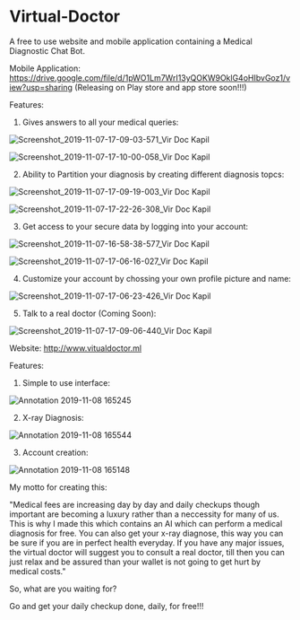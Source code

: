 # Virtual-Doctor
A free to use website and mobile application containing a Medical Diagnostic Chat Bot.

Mobile Application: https://drive.google.com/file/d/1pWO1Lm7WrI13yQOKW9OklG4oHIbvGoz1/view?usp=sharing (Releasing on Play store and app store soon!!!)

Features:

1) Gives answers to all your medical queries:

![Screenshot_2019-11-07-17-09-03-571_Vir Doc Kapil](https://user-images.githubusercontent.com/44964331/68472353-51b4ef80-0246-11ea-96ab-be58006b276a.jpg)


![Screenshot_2019-11-07-17-10-00-058_Vir Doc Kapil](https://user-images.githubusercontent.com/44964331/68472440-90e34080-0246-11ea-8a8b-398fb1fcfe28.jpg)



2) Ability to Partition your diagnosis by creating different diagnosis topcs:

![Screenshot_2019-11-07-17-09-19-003_Vir Doc Kapil](https://user-images.githubusercontent.com/44964331/68472627-e3bcf800-0246-11ea-804a-2bc6b7e38d08.jpg)


![Screenshot_2019-11-07-17-22-26-308_Vir Doc Kapil](https://user-images.githubusercontent.com/44964331/68472666-f46d6e00-0246-11ea-8673-ce9183667e92.jpg)



3) Get access to your secure data by logging into your account:

![Screenshot_2019-11-07-16-58-38-577_Vir Doc Kapil](https://user-images.githubusercontent.com/44964331/68472816-62199a00-0247-11ea-8d5d-7f36f42a9403.jpg)


![Screenshot_2019-11-07-17-06-16-027_Vir Doc Kapil](https://user-images.githubusercontent.com/44964331/68472856-778ec400-0247-11ea-8624-700939b36b57.jpg)



4) Customize your account by chossing your own profile picture and name:

![Screenshot_2019-11-07-17-06-23-426_Vir Doc Kapil](https://user-images.githubusercontent.com/44964331/68472926-a2791800-0247-11ea-839b-895eebfb034c.jpg)



5) Talk to a real doctor (Coming Soon):

![Screenshot_2019-11-07-17-09-06-440_Vir Doc Kapil](https://user-images.githubusercontent.com/44964331/68473016-e0763c00-0247-11ea-8eac-d8d37565c897.jpg)


Website: http://www.vitualdoctor.ml

Features:

1) Simple to use interface:

![Annotation 2019-11-08 165245](https://user-images.githubusercontent.com/44964331/68473162-3945d480-0248-11ea-9856-5ada54faf035.png)



2) X-ray Diagnosis:

![Annotation 2019-11-08 165544](https://user-images.githubusercontent.com/44964331/68473314-a78a9700-0248-11ea-865f-eede1e728442.png)



3) Account creation:

![Annotation 2019-11-08 165148](https://user-images.githubusercontent.com/44964331/68473355-c557fc00-0248-11ea-9e83-90022451bb14.png)


My motto for creating this:

"Medical fees are increasing day by day and daily checkups though important are becoming a luxury rather than a neccessity for many of us. This is why I made this which contains an AI which can perform a medical diagnosis for free. You can also get your x-ray diagnose, this way you can be sure if you are in perfect health everyday. If you have any major issues, the virtual doctor will suggest you to consult a real doctor, till then you can just relax and be assured than your wallet is not going to get hurt by medical costs."

So, what are you waiting for?

Go and get your daily checkup done, daily, for free!!!
